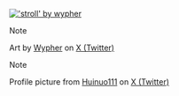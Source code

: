 <a target="_blank" href="https://twitter.com/wypher2/status/1674896594406178816"><img src="https://pbs.twimg.com/media/Fz5tkvyWcAAFmPT?format=jpg&name=large" alt="'stroll' by wypher"></a>
> [!NOTE]
> Art by <a target="_blank" href="https://x.com/wypher2">Wypher</a> on <a target="_blank" href="https://x.com/wypher2/status/1674896594406178816">X (Twitter)</a>

> [!NOTE]
> Profile picture from <a target="_blank" href="https://x.com/Huinuo111?t=VkrzJBYrifqgPF_gP5aIjw&s=09">Huinuo111</a> on <a target="_blank" href="https://x.com/Huinuo111/status/1812022240340217998?t=QGcAqCO2f6AaJtJJ6_FzgQ&s=19">X (Twitter)</a>
